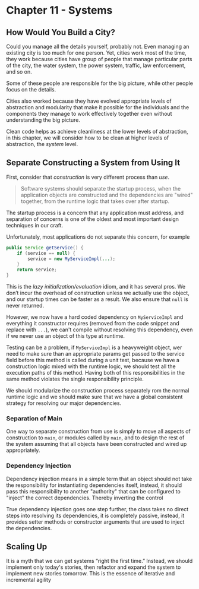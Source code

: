 # Chapter 11 - Systems

## How Would You Build a City?

Could you manage all the details yourself, probably not. Even managing an existing city is too much for one person. Yet, cities work most of the time, they work because cities have group of people that manage particular parts of the city, the water system, the power system, traffic, law enforcement, and so on.

Some of these people are responsible for the big picture, while other people focus on the details.

Cities also worked because they have evolved appropriate levels of abstraction and modularity that make it possible for the individuals and the components they manage to work effectively together even without understanding the big picture.

Clean code helps as achieve cleanliness at the lower levels of abstraction, in this chapter, we will consider how to be clean at higher levels of abstraction, the *system* level.

## Separate Constructing a System from Using It

First, consider that *construction* is very different process than *use*.

> Software systems should separate the startup process, when the application objects are constructed and the dependencies are "wired" together, from the runtime logic that takes over after startup.

The startup process is a concern that any application must address, and separation of concerns is one of the oldest and most important design techniques in our craft.

Unfortunately, most applications do not separate this concern, for example

```java
public Service getService() {
    if (service == null) {
        service = new MyServiceImpl(...);
    }
    return service;
}
```

This is the *lazy initialization/evaluation* idiom, and it has several pros. We don’t incur the overhead of construction unless we actually use the object, and our startup times can be faster as a result. We also ensure that `null` is never returned.

However, we now have a hard coded dependency on `MyServiceImpl` and everything it constructor requires (removed from the code snippet and replace with `...`), we can't compile without resolving this dependency, even if we never use an object of this type at runtime.

Testing can be a problem, if `MyServiceImpl` is a heavyweight object, wer need to make sure than an appropriate params get passed to the service field before this method is called during a unit test, because we have a construction logic mixed with the runtime logic, we should test all the execution paths of this method. Having both of this responsibilities in the same method violates the single responsibility principle.

We should modularize the construction process separately rom the normal runtime logic and we should make sure that we have a global consistent strategy for resolving our major dependencies.

### Separation of Main

One way to separate construction from use is simply to move all aspects of construction to `main`, or modules called by `main`, and to design the rest of the system assuming that all objects have been constructed and wired up appropriately.

### Dependency Injection

Dependency injection means in a simple term that an object should not take the responsibility for instantiating dependencies itself, instead, it should pass this responsibility to another "authority" that can be configured to "inject" the correct dependencies. Thereby inverting the control

True dependency injection goes one step further, the class takes no direct steps into resolving its dependencies, it is completely passive, instead, it provides setter methods or constructor arguments that are used to inject the dependencies.

## Scaling Up

It is a myth that we can get systems “right the first time.” Instead, we should implement only today's stories, then refactor and expand the system to implement new stories tomorrow. This is the essence of iterative and incremental agility
